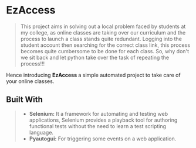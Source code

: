 # EzAccess
>This project aims in solving out a local problem faced by students at my college, as online classes are taking over our curriculum and the process to launch a class stands quite redundant. Logging into the student account then searching for the correct class link, this process becomes quite cumbersome to be done for each class.
So, why don't we sit back and let python take over the task of repeating the process!!!

Hence introducing **EzAccess** a simple automated project to take care of your online classes.

## Built With

> - **Selenium:** It a framework for automating and testing web applications, Selenium provides a playback tool for authoring functional tests without the need to learn a test scripting language.
> - **Pyautogui:** For triggering some events on a web application.
